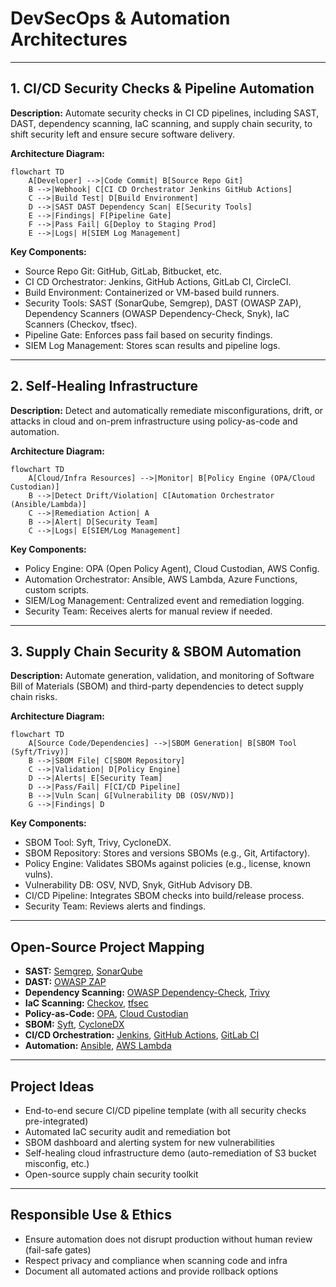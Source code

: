 # DevSecOps & Automation Architectures

---

## 1. CI/CD Security Checks & Pipeline Automation

**Description:**
Automate security checks in CI CD pipelines, including SAST, DAST, dependency scanning, IaC scanning, and supply chain security, to shift security left and ensure secure software delivery.

**Architecture Diagram:**
```mermaid
flowchart TD
    A[Developer] -->|Code Commit| B[Source Repo Git]
    B -->|Webhook| C[CI CD Orchestrator Jenkins GitHub Actions]
    C -->|Build Test| D[Build Environment]
    D -->|SAST DAST Dependency Scan| E[Security Tools]
    E -->|Findings| F[Pipeline Gate]
    F -->|Pass Fail| G[Deploy to Staging Prod]
    E -->|Logs| H[SIEM Log Management]
```

**Key Components:**
- Source Repo Git: GitHub, GitLab, Bitbucket, etc.
- CI CD Orchestrator: Jenkins, GitHub Actions, GitLab CI, CircleCI.
- Build Environment: Containerized or VM-based build runners.
- Security Tools: SAST (SonarQube, Semgrep), DAST (OWASP ZAP), Dependency Scanners (OWASP Dependency-Check, Snyk), IaC Scanners (Checkov, tfsec).
- Pipeline Gate: Enforces pass fail based on security findings.
- SIEM Log Management: Stores scan results and pipeline logs.

---

## 2. Self-Healing Infrastructure

**Description:**
Detect and automatically remediate misconfigurations, drift, or attacks in cloud and on-prem infrastructure using policy-as-code and automation.

**Architecture Diagram:**
```mermaid
flowchart TD
    A[Cloud/Infra Resources] -->|Monitor| B[Policy Engine (OPA/Cloud Custodian)]
    B -->|Detect Drift/Violation| C[Automation Orchestrator (Ansible/Lambda)]
    C -->|Remediation Action| A
    B -->|Alert| D[Security Team]
    C -->|Logs| E[SIEM/Log Management]
```

**Key Components:**
- Policy Engine: OPA (Open Policy Agent), Cloud Custodian, AWS Config.
- Automation Orchestrator: Ansible, AWS Lambda, Azure Functions, custom scripts.
- SIEM/Log Management: Centralized event and remediation logging.
- Security Team: Receives alerts for manual review if needed.

---

## 3. Supply Chain Security & SBOM Automation

**Description:**
Automate generation, validation, and monitoring of Software Bill of Materials (SBOM) and third-party dependencies to detect supply chain risks.

**Architecture Diagram:**
```mermaid
flowchart TD
    A[Source Code/Dependencies] -->|SBOM Generation| B[SBOM Tool (Syft/Trivy)]
    B -->|SBOM File| C[SBOM Repository]
    C -->|Validation| D[Policy Engine]
    D -->|Alerts| E[Security Team]
    D -->|Pass/Fail| F[CI/CD Pipeline]
    B -->|Vuln Scan| G[Vulnerability DB (OSV/NVD)]
    G -->|Findings| D
```

**Key Components:**
- SBOM Tool: Syft, Trivy, CycloneDX.
- SBOM Repository: Stores and versions SBOMs (e.g., Git, Artifactory).
- Policy Engine: Validates SBOMs against policies (e.g., license, known vulns).
- Vulnerability DB: OSV, NVD, Snyk, GitHub Advisory DB.
- CI/CD Pipeline: Integrates SBOM checks into build/release process.
- Security Team: Reviews alerts and findings.

---

## Open-Source Project Mapping

- **SAST:** [Semgrep](https://semgrep.dev/), [SonarQube](https://www.sonarqube.org/)
- **DAST:** [OWASP ZAP](https://www.zaproxy.org/)
- **Dependency Scanning:** [OWASP Dependency-Check](https://owasp.org/www-project-dependency-check/), [Trivy](https://aquasecurity.github.io/trivy/)
- **IaC Scanning:** [Checkov](https://www.checkov.io/), [tfsec](https://aquasecurity.github.io/tfsec/)
- **Policy-as-Code:** [OPA](https://www.openpolicyagent.org/), [Cloud Custodian](https://cloudcustodian.io/)
- **SBOM:** [Syft](https://github.com/anchore/syft), [CycloneDX](https://cyclonedx.org/)
- **CI/CD Orchestration:** [Jenkins](https://www.jenkins.io/), [GitHub Actions](https://github.com/features/actions), [GitLab CI](https://docs.gitlab.com/ee/ci/)
- **Automation:** [Ansible](https://www.ansible.com/), [AWS Lambda](https://aws.amazon.com/lambda/)

---

## Project Ideas
- End-to-end secure CI/CD pipeline template (with all security checks pre-integrated)
- Automated IaC security audit and remediation bot
- SBOM dashboard and alerting system for new vulnerabilities
- Self-healing cloud infrastructure demo (auto-remediation of S3 bucket misconfig, etc.)
- Open-source supply chain security toolkit

---

## Responsible Use & Ethics
- Ensure automation does not disrupt production without human review (fail-safe gates)
- Respect privacy and compliance when scanning code and infra
- Document all automated actions and provide rollback options
